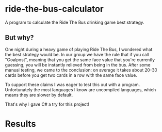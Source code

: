# ride-the-bus-calculator
A program to calculate the Ride The Bus drinking game best strategy.

## But why?
One night during a heavy game of playing Ride The Bus, I wondered what the best strategy would be. In our group we have the rule that if you call "Goalpost", meaning that you get the same face value that you're currently guessing, you will be instantly relieved from being in the bus. After some manual testing, we came to the conclusion: on average it takes about 20-30 cards before you get two cards in a row with the same face value.

To support these claims I was eager to test this out with a program. Unfortunately the most languages I know are uncompiled languages, which means they are slower by default.

That's why I gave C# a try for this project!

# Results